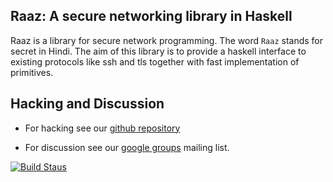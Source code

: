 Raaz: A secure networking library in Haskell
--------------------------------------------

Raaz is a library for secure network programming. The word `Raaz`
stands for secret in Hindi. The aim of this library is to provide a
haskell interface to existing protocols like ssh and tls together with
fast implementation of primitives.

Hacking and Discussion
----------------------

* For hacking see our [github repository][repo]

* For discussion see our [google groups][emailgroups] mailing list.

[![Build Staus][travis-status]][travis-raaz]

[repo]: <https://github.com/piyush-kurur/raaz> "Raaz on github"

[emailgroups]: <https://groups.google.com/forum/#!forum/hraaz> "Raaz on Google groups"

[travis-status]: <https://secure.travis-ci.org/piyush-kurur/raaz.png> "Build status"

[travis-raaz]: <https://secure.travis-ci.org/piyush-kurur/raaz>

